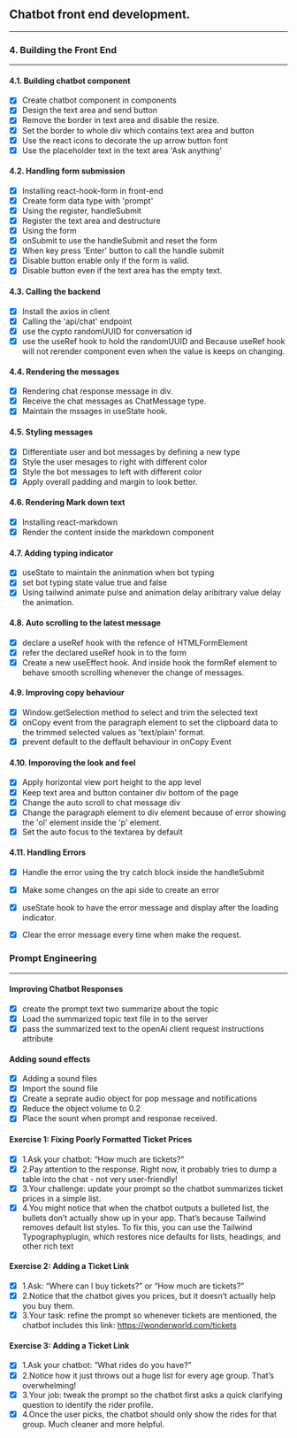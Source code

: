 ## Chatbot front end development.
---
### 4. Building the Front End
---
#### 4.1. Building chatbot component
- [x] Create chatbot component in components
- [x] Design the text area and send button
- [x] Remove the border in text area and disable the resize.
- [x] Set the border to whole div which contains text area and button
- [x] Use the react icons to decorate the up arrow button font
- [x] Use the placeholder text in the text area 'Ask anything'

#### 4.2. Handling form submission
- [x] Installing react-hook-form in front-end
- [x] Create form data type with 'prompt'
- [x] Using the register, handleSubmit
- [x] Register the text area and destructure
- [x] Using the form
- [x] onSubmit to use the handleSubmit and reset the form
- [x] When key press 'Enter' button to call the handle submit
- [x] Disable button enable only if the form is valid.
- [x] Disable button even if the text area has the empty text.

#### 4.3. Calling the backend
- [x] Install the axios in client
- [x] Calling the 'api/chat' endpoint
- [x] use the cypto randomUUID for conversation id
- [x] use the useRef hook to hold the randomUUID and Because useRef hook will not rerender component even when the value is keeps on changing. 

#### 4.4. Rendering the messages
- [x] Rendering chat response message in div.
- [x] Receive the chat messages as ChatMessage type.
- [x] Maintain the mssages in useState hook.
  
#### 4.5. Styling messages
- [x] Differentiate user and bot messages by defining a new type
- [x] Style the user mesages to right with different color
- [x] Style the bot messages to left with different color
- [x] Apply overall padding and margin to look better. 
  
#### 4.6. Rendering Mark down text
- [x] Installing react-markdown
- [x] Render the content inside the markdown component

#### 4.7. Adding typing indicator
- [x] useState to maintain the aninmation when bot typing
- [x] set bot typing state value true and false
- [x] Using tailwind animate pulse and animation delay aribitrary value delay the animation.

#### 4.8. Auto scrolling to the latest message
- [x] declare a useRef hook with the refence of HTMLFormElement
- [x] refer the declared useRef hook in to the form
- [x] Create a new useEffect hook. And inside hook the formRef element to behave smooth scrolling whenever the change of messages.

#### 4.9. Improving copy behaviour
- [x] Window.getSelection method to select and trim the selected text
- [x] onCopy event from the paragraph element to set the clipboard data to the trimmed selected values as 'text/plain' format.
- [x] prevent default to the deffault behaviour in onCopy Event
  
#### 4.10. Imporoving the look and feel
- [x] Apply horizontal view port height to the app level
- [x] Keep text area and button container div bottom of the page
- [x] Change the auto scroll to chat message div
- [x] Change the paragraph element to div element because of error showing the 'ol' element inside the 'p' element.
- [x] Set the auto focus to the textarea by default
  
#### 4.11. Handling Errors
- [x] Handle the error using the try catch block inside the handleSubmit
- [x] Make some changes on the api side to create an error
- [x] useState hook to have the error message and display after the loading indicator.
- [x] Clear the error message every time when make the request.


### Prompt Engineering
---
#### Improving Chatbot Responses
- [x] create the prompt text two summarize about the topic
- [x] Load the summarized topic text file in to the server
- [x] pass the summarized text to the openAi client request instructions attribute
  
#### Adding sound effects
- [x] Adding a sound files
- [x] Import the sound file
- [x] Create a seprate audio object for pop message and notifications
- [x] Reduce the object volume to 0.2
- [x] Place the sount when prompt and response received.

#### Exercise 1: Fixing Poorly Formatted Ticket Prices

- [x] 1.Ask your chatbot: “How much are tickets?”
- [x] 2.Pay attention to the response. Right now, it probably tries to dump a table into the chat - not very user-friendly!
- [x] 3.Your challenge: update your prompt so the chatbot summarizes ticket prices in a simple list.
- [x] 4.You might notice that when the chatbot outputs a bulleted list, the bullets don’t actually show up in your app. That’s because Tailwind removes default list styles. To  fix this, you can use the Tailwind Typographyplugin, which restores nice defaults for lists, headings, and other rich text

#### Exercise 2: Adding a Ticket Link

- [x] 1.Ask: “Where can I buy tickets?” or “How much are tickets?”
- [x] 2.Notice that the chatbot gives you prices, but it doesn’t actually help you buy them.
- [x] 3.Your task: refine the prompt so whenever tickets are mentioned, the chatbot includes this link: https://wonderworld.com/tickets

#### Exercise 3: Adding a Ticket Link

- [x] 1.Ask your chatbot: “What rides do you have?”
- [x] 2.Notice how it just throws out a huge list for every age group. That’s overwhelming!
- [x] 3.Your job: tweak the prompt so the chatbot first asks a quick clarifying question to identify the rider profile.
- [x] 4.Once the user picks, the chatbot should only show the rides for that group. Much cleaner and more helpful. 
